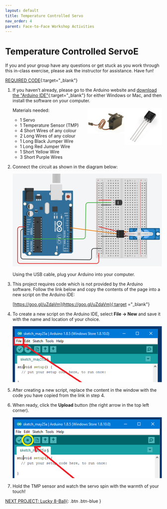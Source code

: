 ```yaml
---
layout: default
title: Temperature Controlled Servo
nav_order: 4
parent: Face-to-Face Workshop Activities
---
```


# Temperature Controlled ServoE

If you and your group have any questions or get stuck as you work through this in-class exercise, please ask the instructor for assistance.  Have fun!

[REQUIRED CODE](https://goo.gl/uZdaVm){:target="_blank"}

1.  If you haven’t already, please go to the Arduino website and [download the "Arduino IDE"](https://www.arduino.cc/en/Main/Software){:target="_blank"} for either Windows or Mac, and then install the software on your computer.

    Materials needed:
    <img src="..\images\in-person_workshops\temp_ctrl_servo\temp_sensor.png" alt="temperature sensor" style="float:right;width:120px;">
    <img src="..\images\in-person_workshops\temp_ctrl_servo\servo.png" alt="servo" style="float:right;width:120px;">
    - 1 Servo
    - 1 Temperature Sensor (TMP)
    - 4 Short Wires of any colour
    - 2 Long Wires of any colour
    - 1 Long Black Jumper Wire
    - 1 Long Red Jumper Wire
    - 1 Short Yellow Wire
    - 3 Short Purple Wires

2.  Connect the circuit as shown in the diagram below:

    <img src="..\images\in-person_workshops\temp_ctrl_servo\breadboard_schematic.png" alt="breadboard" style="width:480px;">

    Using the USB cable, plug your Arduino into your computer.

3.  This project requires code which is not provided by the Arduino software. Follow the link below and copy the contents of the page into a new script on the Arduino IDE:

    [https://goo.gl/uZdaVm](https://goo.gl/uZdaVm){:target ="_blank"}

4.  To create a new script on the Arduino IDE, select **File -> New** and save it with the name and location of your choice.

    <img src="..\images\in-person_workshops\temp_ctrl_servo\menus.png" alt="menu navigation" style="width:480px;">

5.  After creating a new script, replace the content in the window with the code you have copied from the link in step 4.

6.  When ready, click the **Upload** button (the right arrow in the top left corner).

    <img src="..\images\in-person_workshops\temp_ctrl_servo\upload.png" alt="upload" style="width:480px;">

7.  Hold the TMP sensor and watch the servo spin with the warmth of your touch!

[NEXT PROJECT: Lucky 8-Ball](lucky_8-ball.html){: .btn .btn-blue }

